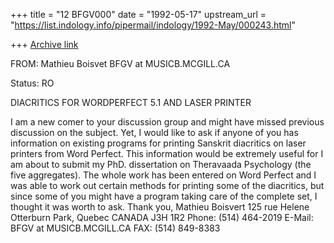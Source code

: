 +++
title = "12 BFGV000"
date = "1992-05-17"
upstream_url = "https://list.indology.info/pipermail/indology/1992-May/000243.html"

+++
[Archive link](https://list.indology.info/pipermail/indology/1992-May/000243.html)

FROM: Mathieu Boisvet
      BFGV at MUSICB.MCGILL.CA

Status: RO

DIACRITICS FOR WORDPERFECT 5.1 AND LASER PRINTER

I am a new comer to your discussion group and might have missed
previous discussion on the subject.  Yet, I would like to ask
if anyone of you has information on existing programs for printing
Sanskrit diacritics on laser printers from  Word Perfect.
This information would be extremely useful for I am about to submit
my PhD. dissertation on Theravaada Psychology (the five aggregates).
The whole work has been entered on Word Perfect and I was able to
work out certain methods for printing some of the diacritics, but
since some of you might have a program taking care of the complete
set, I thought it was worth to ask.
Thank you,
Mathieu Boisvert
125 rue Helene
Otterburn Park, Quebec
CANADA  J3H 1R2
Phone: (514) 464-2019
E-Mail: BFGV at MUSICB.MCGILL.CA
FAX: (514) 849-8383





